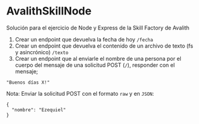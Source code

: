 # AvalithSkillNode

Solución para el ejercicio de Node y Express de la Skill Factory de Avalith

1) Crear un endpoint que devuelva la fecha de hoy ```/fecha```
2) Crear un endpoint que devuelva el contenido de un archivo de texto (fs y asincrónico) ```/texto```
3) Crear un endpoint que al enviarle el nombre de una persona por el cuerpo del mensaje de una solicitud POST (```/```), responder con el mensaje;
```
"Buenos días X!"
```

Nota: Enviar la solicitud POST con el formato ```raw``` y en ```JSON```:
```
{
  "nombre": "Ezequiel"
}
```

